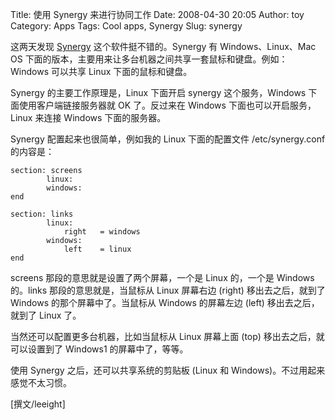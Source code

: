Title: 使用 Synergy 来进行协同工作
Date: 2008-04-30 20:05
Author: toy
Category: Apps
Tags: Cool apps, Synergy
Slug: synergy

这两天发现 [Synergy](http://synergy2.sf.net/) 这个软件挺不错的。Synergy
有 Windows、Linux、Mac OS
下面的版本，主要用来让多台机器之间共享一套鼠标和键盘。例如：Windows
可以共享 Linux 下面的鼠标和键盘。

Synergy 的主要工作原理是，Linux 下面开启 synergy 这个服务，Windows
下面使用客户端链接服务器就 OK 了。反过来在 Windows
下面也可以开启服务，Linux 来连接 Windows 下面的服务器。

Synergy 配置起来也很简单，例如我的 Linux 下面的配置文件
/etc/synergy.conf 的内容是：


    section: screens
            linux:
            windows:
    end

    section: links
            linux:
                right   = windows
            windows:
                left    = linux
    end

screens 那段的意思就是设置了两个屏幕，一个是 Linux 的，一个是 Windows
的。links 那段的意思就是，当鼠标从 Linux 屏幕右边 (right)
移出去之后，就到了 Windows 的那个屏幕中了。当鼠标从 Windows 的屏幕左边
(left) 移出去之后，就到了 Linux 了。

当然还可以配置更多台机器，比如当鼠标从 Linux 屏幕上面 (top)
移出去之后，就可以设置到了 Windows1 的屏幕中了，等等。

使用 Synergy 之后，还可以共享系统的剪贴板 (Linux 和
Windows)。不过用起来感觉不太习惯。

[撰文/leeight]
